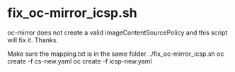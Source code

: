 # fix_oc-mirror_icsp.sh
oc-mirror does not create a valid imageContentSourcePolicy and this script will fix it. Thanks.

Make sure the mapping.txt is in the same folder.
./fix_oc-mirror_icsp.sh
oc create -f cs-new.yaml
oc create -f icsp-new.yaml
